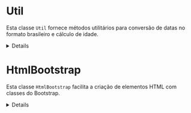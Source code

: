 # Util

Esta classe `Util` fornece métodos utilitários para conversão de datas no formato brasileiro e cálculo de idade.
<details>

## Métodos

### `static converteDataBR(dataTexto)`

Converte uma data no formato brasileiro (dd/mm/yyyy) para um objeto `Date` do JavaScript.

#### Parâmetros

- `dataTexto` (string): A data no formato "dd/mm/yyyy".

#### Retorno

- `Date`: Um objeto `Date` correspondente.


#### Exemplo de Uso

```javascript
import Util from './Util';

const data = Util.converteDataBR('30/06/2024');
console.log(data); // Saída: Sun Jun 30 2024 00:00:00 GMT-0300 (Horário Padrão de Brasília)
```

### `static calcularIdade(dataNascimento)`

Calcula a idade com base na data de nascimento fornecida.

#### Parâmetros

- `dataNascimento` (Date): Um objeto `Date` representando a data de nascimento.

#### Retorno

- `number`: A idade calculada.

#### Exemplo de Uso

```javascript
import Util from './Util';

const dataNascimento = Util.converteDataBR('15/04/1990');
const idade = Util.calcularIdade(dataNascimento);
console.log(idade); // Saída: A idade calculada com base na data atual
```
## Notas

- O método `converteDataBR` assume que o formato da data de entrada é sempre "dd/mm/yyyy".
- O método `calcularIdade` leva em consideração as diferenças de meses e dias ao calcular a idade.

## Instalação

Certifique-se de que a classe `Util` está exportada corretamente no seu arquivo e importada onde necessário.

```javascript
// No arquivo Util.js
export default Util;

// No arquivo onde você deseja usar a classe Util
import Util from './caminho/para/Util';
```
</details>

# HtmlBootstrap

Esta classe `HtmlBootstrap` facilita a criação de elementos HTML com classes do Bootstrap.

<details>

## Métodos

### `static criarElemento(tag, classes=null, texto=null, link=null, title=null, dataToggle=null, style=null)`

Cria um elemento HTML de acordo com os parâmetros fornecidos.

#### Parâmetros

- `tag` (string): A tag do elemento HTML (e.g., 'div', 'span').
- `classes` (string, opcional): Classes CSS a serem aplicadas ao elemento.
- `texto` (string, opcional): Texto a ser inserido no elemento.
- `link` (string, opcional): URL para elementos de link.
- `title` (string, opcional): Título do elemento.
- `dataToggle` (string, opcional): Atributo data-toggle.
- `style` (string, opcional): Estilos CSS a serem aplicados ao elemento.

#### Retorno

- `HTMLElement`: O elemento HTML criado.

#### Exemplo de Uso

```javascript
import HtmlBootstrap from './HtmlBootstrap';

const div = HtmlBootstrap.criarElemento('div', 'my-class', 'Hello World');
document.body.appendChild(div);
```
### `static criarElementoId(tag, id, classes=null, texto=null, link=null, title=null, dataToggle=null, style=null)`

Cria um elemento HTML com um ID específico.

#### Parâmetros

- `tag` (string): A tag do elemento HTML.
- `id` (string): O ID do elemento.
- `classes` (string, opcional): Classes CSS a serem aplicadas ao elemento.
- `texto` (string, opcional): Texto a ser inserido no elemento.
- `link` (string, opcional): URL para elementos de link.
- `title` (string, opcional): Título do elemento.
- `dataToggle` (string, opcional): Atributo data-toggle.
- `style` (string, opcional): Estilos CSS a serem aplicados ao elemento.

#### Retorno

- `HTMLElement`: O elemento HTML criado.

#### Exemplo de Uso

```javascript
const divComId = HtmlBootstrap.criarElementoId('div', 'unique-id', 'my-class', 'Hello World');
document.body.appendChild(divComId);
```
### `static criarButton(id, classes, texto, funcao=null)`

Cria um botão do Bootstrap.

#### Parâmetros

- `id` (string): O ID do botão.
- `classes` (string): Classes CSS a serem aplicadas ao botão.
- `texto` (string): Texto do botão.
- `funcao` (string, opcional): Função específica a ser aplicada ao botão (e.g., 'imprimir').

#### Retorno

- `HTMLElement`: O botão criado.

#### Exemplo de Uso

```javascript
const button = HtmlBootstrap.criarButton('print-btn', 'btn-primary', 'Imprimir', HtmlBootstrap.funcao.imprimir);
document.body.appendChild(button);
```
### `static criarCard(classes=null)`

Cria um card do Bootstrap.

#### Parâmetros

- `classes` (string, opcional): Classes CSS a serem aplicadas ao card.

#### Retorno

- `HTMLElement`: O card criado.

#### Exemplo de Uso

```javascript
const card = HtmlBootstrap.criarCard('custom-card');
document.body.appendChild(card);
```
### `static criarCardBody(classes=null)`

Cria o corpo de um card do Bootstrap.

#### Parâmetros

- `classes` (string, opcional): Classes CSS a serem aplicadas ao corpo do card.

#### Retorno

- `HTMLElement`: O corpo do card criado.

#### Exemplo de Uso

```javascript
const cardBody = HtmlBootstrap.criarCardBody('custom-body');
document.body.appendChild(cardBody);
```
### `static criarCardTitle(texto, classes=null, id=null)`

Cria um título de card do Bootstrap.

#### Parâmetros

- `texto` (string): O texto do título.
- `classes` (string, opcional): Classes CSS a serem aplicadas ao título.
- `id` (string, opcional): O ID do título.

#### Retorno

- `HTMLElement`: O título do card criado.

#### Exemplo de Uso

```javascript
const cardTitle = HtmlBootstrap.criarCardTitle('Título do Card', 'custom-title', 'card-title-id');
document.body.appendChild(cardTitle);
```
### `static validarArgumento(argumento)`

Verifica se o argumento está vazio, nulo ou em branco.

#### Parâmetros

- `argumento` (any): O argumento a ser verificado.

#### Retorno

- `boolean`: `true` se o argumento for vazio, nulo ou em branco; caso contrário, `false`.

#### Exemplo de Uso

```javascript
const isEmpty = HtmlBootstrap.validarArgumento('');
console.log(isEmpty); // Saída: true

const isNotEmpty = HtmlBootstrap.validarArgumento('Hello');
console.log(isNotEmpty); // Saída: false
```
## Notas

- A classe `HtmlBootstrap` simplifica a criação de elementos HTML utilizando as classes do Bootstrap.
- Ela oferece métodos configuráveis para criar botões, cards e outros elementos estilizados de forma eficiente.
- Os métodos podem ser facilmente expandidos para adicionar novas funcionalidades conforme necessário.

## Instalação

Certifique-se de que a classe `HtmlBootstrap` está exportada corretamente no seu arquivo e importada onde necessário.

```javascript
// No arquivo HtmlBootstrap.js
export default HtmlBootstrap;

// Exemplo de importação em outro arquivo
import HtmlBootstrap from './caminho/para/HtmlBootstrap';
```
</details>
